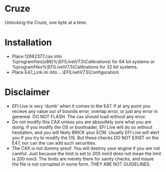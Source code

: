 # Cruze
Unlocking the Cruze, one byte at a time.

# Installation

* Place 12662377.cax into %programfiles(x86)%\EFILive\V7.5\Calibrations\ for 64 bit systems or %programfiles%\EFILive\V7.5\Calibrations for 32 bit systems.
* Place E47_Link.ini into ...\EFILive\V7.5\Configuration\

# Disclaimer

* EFI Live is very 'dumb' when it comes to the E47. If at any point you recieve any value out of bounds error, overlap error, or just any error in genereal. DO NOT FLASH. The cax should load without any error.
* Do not modify this CAX unless you are absoultely sure what you are doing. If you modify the OS or bootloader, EFI Live will do so without hesitation, and you will likely BRICK your ECM. Usually EFI Live will alert you if you try to modify the OS. But these checks DO NOT EXIST on the E47, nor can the cax add such securities.
* The CAX is not dummy proof. You will destroy your engine if you are not careful. Just because the limit is set to 200 mm3 does not mean the limit is 200 mm3. The limits are merely there for sanity checks, and insure the file is not corrupted in some form. THEY ARE NOT GUIDELINES.
